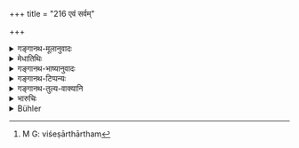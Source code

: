 +++
title = "216 एवं सर्वम्"

+++

<details><summary>गङ्गानथ-मूलानुवादः</summary>

Having thus discussed all this with his ministers, the king shall take exercise at midday; and having bathed, shall enter the inner apartment for the purpose of taking his food.—(216).
</details>

<details><summary>मेधातिथिः</summary>

**एवं** यथोक्तं **राजा** वृत्तम् **इदं सर्वम्** आपद्य् अनापदि वात्मशक्त्यपेक्षया वा कस्याम् अवस्थायां किं कर्तव्यम् इति **मन्त्रिभिः सह** विचार्य, मधंदिनम् उक्तकालं मध्यंदिनं **व्यायामं** कृत्वोपचार्यं स्नानं च । स्नानम् अक्रमोक्तम् अपि पुना राज्यार्थम् उच्यते मङ्गलाचारे युक्तानाम् । राजा स्नानपरिग्रहार्थं भोजनादियुतं तद्गृहे पूर्वं स्नानापेक्षया **अन्तःपुरं** यायाद् इति विशेषार्थम्[^३३७] उपसंहारः । विविक्ते देशे ॥ ७.२१६ ॥


[^३३७]:
     M G: viśeṣārthārtham
</details>

<details><summary>गङ्गानथ-भाष्यानुवादः</summary>

‘*Thus*’—in the manner described *above*;—‘*the king, having discussed all this*’— business described above, what, should be done in normal times and also in abnormal times, and what, under what circumstances—‘*with his ministers*’;—‘*at midday*,’ ‘*he shall take exercise*’ and ‘*bathe*’. Through the mention of *bathing* is rather out of place in the present context, yet it has been mentioned in view of its tending to suspiciousness (and success). For the purpose of
*bathing*, and for that of *eating*, the king shall—before bathing—enter
the inner apartment. It is with a view to lay down this special fact that the author has had recourse to this form of summing up.—(216)
</details>

<details><summary>गङ्गानथ-टिप्पन्यः</summary>

This Verse is quoted in *Vīramitrodaya* (Rājanīti, p. 160).
</details>

<details><summary>गङ्गानथ-तुल्य-वाक्यानि</summary>

*Arthaśāstra* (p. 94).—(See under 145.)

*Yājñavalkya* (1.326).—‘Having taken steps for protection, he should
rise and examine his income and expenditure; after that, having looked into suits, he shall bathe and take his food.’

*Kāmandaka* (7-10).—‘Having bathed in water capable of counteracting the
effect of poisons, and having decorated his person with antidotary gems, the King should take food that has been thoroughly examined, surrounded by physicians well-versed in the science of Toxicology.’
</details>

<details><summary>भारुचिः</summary>

उपसंहारार्थः श्लोकः ॥ ७.२१६ ॥
</details>

<details><summary>Bühler</summary>

216	Having thus consulted with his ministers on all these (matters), having taken exercise, and having bathed afterwards, the king may enter the harem at midday in order to dine.
</details>

